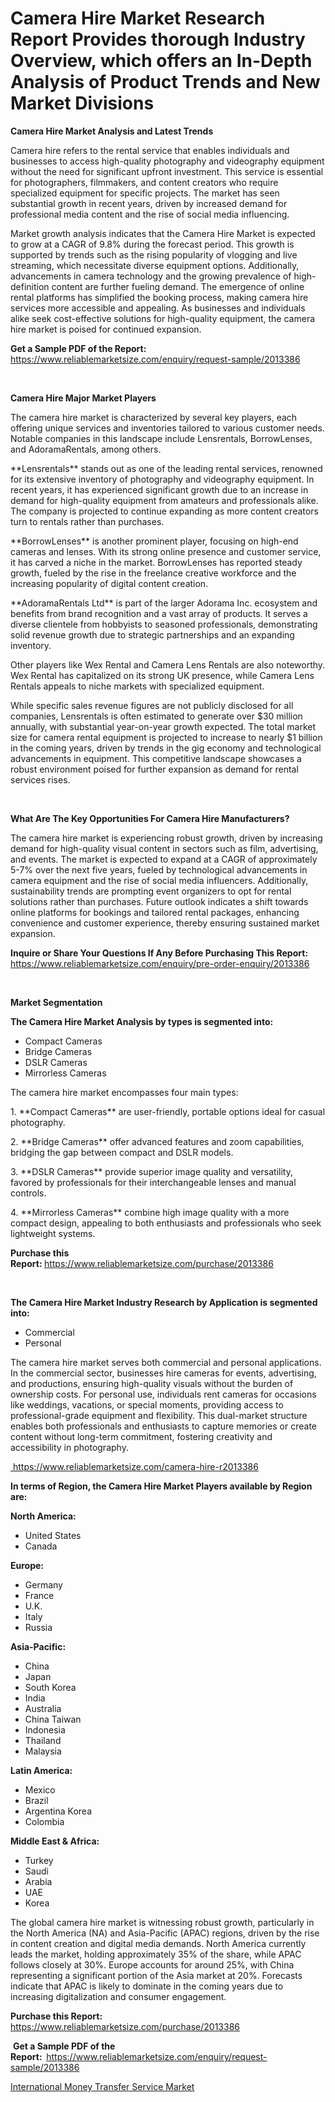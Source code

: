 <p><h1>Camera Hire Market Research Report Provides thorough Industry Overview, which offers an In-Depth Analysis of Product Trends and New Market Divisions</h1></p><p><strong>Camera Hire Market Analysis and Latest Trends</strong></p>
<p><p>Camera hire refers to the rental service that enables individuals and businesses to access high-quality photography and videography equipment without the need for significant upfront investment. This service is essential for photographers, filmmakers, and content creators who require specialized equipment for specific projects. The market has seen substantial growth in recent years, driven by increased demand for professional media content and the rise of social media influencing.</p><p>Market growth analysis indicates that the Camera Hire Market is expected to grow at a CAGR of 9.8% during the forecast period. This growth is supported by trends such as the rising popularity of vlogging and live streaming, which necessitate diverse equipment options. Additionally, advancements in camera technology and the growing prevalence of high-definition content are further fueling demand. The emergence of online rental platforms has simplified the booking process, making camera hire services more accessible and appealing. As businesses and individuals alike seek cost-effective solutions for high-quality equipment, the camera hire market is poised for continued expansion.</p></p>
<p><strong>Get a Sample PDF of the Report:&nbsp;</strong> <a href="https://www.reliablemarketsize.com/enquiry/request-sample/2013386?utm_campaign=2626&utm_medium=2&utm_source=Github&utm_content=ia&utm_term=10032025&utm_id=camera-hire">https://www.reliablemarketsize.com/enquiry/request-sample/2013386</a></p>
<p>&nbsp;</p>
<p><strong>Camera Hire Major Market Players</strong></p>
<p><p>The camera hire market is characterized by several key players, each offering unique services and inventories tailored to various customer needs. Notable companies in this landscape include Lensrentals, BorrowLenses, and AdoramaRentals, among others.</p><p>**Lensrentals** stands out as one of the leading rental services, renowned for its extensive inventory of photography and videography equipment. In recent years, it has experienced significant growth due to an increase in demand for high-quality equipment from amateurs and professionals alike. The company is projected to continue expanding as more content creators turn to rentals rather than purchases.</p><p>**BorrowLenses** is another prominent player, focusing on high-end cameras and lenses. With its strong online presence and customer service, it has carved a niche in the market. BorrowLenses has reported steady growth, fueled by the rise in the freelance creative workforce and the increasing popularity of digital content creation.</p><p>**AdoramaRentals Ltd** is part of the larger Adorama Inc. ecosystem and benefits from brand recognition and a vast array of products. It serves a diverse clientele from hobbyists to seasoned professionals, demonstrating solid revenue growth due to strategic partnerships and an expanding inventory.</p><p>Other players like Wex Rental and Camera Lens Rentals are also noteworthy. Wex Rental has capitalized on its strong UK presence, while Camera Lens Rentals appeals to niche markets with specialized equipment.</p><p>While specific sales revenue figures are not publicly disclosed for all companies, Lensrentals is often estimated to generate over $30 million annually, with substantial year-on-year growth expected. The total market size for camera rental equipment is projected to increase to nearly $1 billion in the coming years, driven by trends in the gig economy and technological advancements in equipment. This competitive landscape showcases a robust environment poised for further expansion as demand for rental services rises.</p></p>
<p>&nbsp;</p>
<p><strong>What Are The Key Opportunities For Camera Hire Manufacturers?</strong></p>
<p><p>The camera hire market is experiencing robust growth, driven by increasing demand for high-quality visual content in sectors such as film, advertising, and events. The market is expected to expand at a CAGR of approximately 5-7% over the next five years, fueled by technological advancements in camera equipment and the rise of social media influencers. Additionally, sustainability trends are prompting event organizers to opt for rental solutions rather than purchases. Future outlook indicates a shift towards online platforms for bookings and tailored rental packages, enhancing convenience and customer experience, thereby ensuring sustained market expansion.</p></p>
<p><strong>Inquire or Share Your Questions If Any Before Purchasing This Report:</strong> <a href="https://www.reliablemarketsize.com/enquiry/pre-order-enquiry/2013386?utm_campaign=2626&utm_medium=2&utm_source=Github&utm_content=ia&utm_term=10032025&utm_id=camera-hire">https://www.reliablemarketsize.com/enquiry/pre-order-enquiry/2013386</a></p>
<p>&nbsp;</p>
<p><strong>Market Segmentation</strong></p>
<p><strong>The Camera Hire Market Analysis by types is segmented into:</strong></p>
<p><ul><li>Compact Cameras</li><li>Bridge Cameras</li><li>DSLR Cameras</li><li>Mirrorless Cameras</li></ul></p>
<p><p>The camera hire market encompasses four main types: </p><p>1. **Compact Cameras** are user-friendly, portable options ideal for casual photography.</p><p>2. **Bridge Cameras** offer advanced features and zoom capabilities, bridging the gap between compact and DSLR models. </p><p>3. **DSLR Cameras** provide superior image quality and versatility, favored by professionals for their interchangeable lenses and manual controls. </p><p>4. **Mirrorless Cameras** combine high image quality with a more compact design, appealing to both enthusiasts and professionals who seek lightweight systems.</p></p>
<p><strong>Purchase this Report:&nbsp;</strong><a href="https://www.reliablemarketsize.com/purchase/2013386?utm_campaign=2626&utm_medium=2&utm_source=Github&utm_content=ia&utm_term=10032025&utm_id=camera-hire">https://www.reliablemarketsize.com/purchase/2013386</a></p>
<p>&nbsp;</p>
<p><strong>The Camera Hire Market Industry Research by Application is segmented into:</strong></p>
<p><ul><li>Commercial</li><li>Personal</li></ul></p>
<p><p>The camera hire market serves both commercial and personal applications. In the commercial sector, businesses hire cameras for events, advertising, and productions, ensuring high-quality visuals without the burden of ownership costs. For personal use, individuals rent cameras for occasions like weddings, vacations, or special moments, providing access to professional-grade equipment and flexibility. This dual-market structure enables both professionals and enthusiasts to capture memories or create content without long-term commitment, fostering creativity and accessibility in photography.</p></p>
<p><a href="https://www.reliablemarketsize.com/camera-hire-r2013386?utm_campaign=2626&utm_medium=2&utm_source=Github&utm_content=ia&utm_term=10032025&utm_id=camera-hire">&nbsp;https://www.reliablemarketsize.com/camera-hire-r2013386</a></p>
<p><strong>In terms of Region, the Camera Hire Market Players available by Region are:</strong></p>
<p>
    <p> <strong> North America: </strong>
        <ul>
            <li>United States</li>
            <li>Canada</li>
        </ul>
        </p> 
    <p> <strong> Europe: </strong>
        <ul>
            <li>Germany</li>
            <li>France</li>
            <li>U.K.</li>
            <li>Italy</li>
            <li>Russia</li>
        </ul>
        </p> 
    <p> <strong> Asia-Pacific: </strong>
        <ul>
            <li>China</li>
            <li>Japan</li>
            <li>South Korea</li>
            <li>India</li>
            <li>Australia</li>
            <li>China Taiwan</li>
            <li>Indonesia</li>
            <li>Thailand</li>
            <li>Malaysia</li>
        </ul>
        </p> 
    <p> <strong> Latin America: </strong>
        <ul>
            <li>Mexico</li>
            <li>Brazil</li>
            <li>Argentina Korea</li>
            <li>Colombia</li>
        </ul>
        </p> 
    <p> <strong> Middle East & Africa: </strong>
        <ul>
            <li>Turkey</li>
            <li>Saudi</li>
            <li>Arabia</li>
            <li>UAE</li>
            <li>Korea</li>
        </ul>
    </p>
    </p>
<p><p>The global camera hire market is witnessing robust growth, particularly in the North America (NA) and Asia-Pacific (APAC) regions, driven by the rise in content creation and digital media demands. North America currently leads the market, holding approximately 35% of the share, while APAC follows closely at 30%. Europe accounts for around 25%, with China representing a significant portion of the Asia market at 20%. Forecasts indicate that APAC is likely to dominate in the coming years due to increasing digitalization and consumer engagement.</p></p>
<p><strong>Purchase this Report: </strong><a href="https://www.reliablemarketsize.com/purchase/2013386?utm_campaign=2626&utm_medium=2&utm_source=Github&utm_content=ia&utm_term=10032025&utm_id=camera-hire">https://www.reliablemarketsize.com/purchase/2013386</a></p>
<p>&nbsp;<strong>Get a Sample PDF of the Report:&nbsp;&nbsp;</strong><a href="https://www.reliablemarketsize.com/enquiry/request-sample/2013386?utm_campaign=2626&utm_medium=2&utm_source=Github&utm_content=ia&utm_term=10032025&utm_id=camera-hire">https://www.reliablemarketsize.com/enquiry/request-sample/2013386</a></p>
<p><strong></strong></p>
<p><p><a href="https://github.com/ccreola81/Market-Research-Report-List-1/blob/main/international-money-transfer-service-market.md?utm_campaign=2626&utm_medium=2&utm_source=Github&utm_content=ia&utm_term=10032025&utm_id=camera-hire">International Money Transfer Service Market</a></p></p>